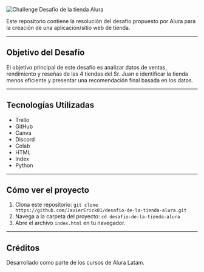![Challenge Desafio de la tienda Alura](https://github.com/user-attachments/assets/92426a33-e0f2-4793-a06e-36bd9d22bd1f)

Este repositorio contiene la resolución del desafío propuesto por Alura para la creación de una aplicación/sitio web de tienda.

---

## Objetivo del Desafío

El objetivo principal de este desafío es analizar datos de ventas, rendimiento y reseñas de las 4 tiendas del Sr. Juan e identificar la tienda menos eficiente y presentar una recomendación final basada en los datos.

---

## Tecnologías Utilizadas

* Trello
* GitHub
* Canva
* Discord
* Colab
* HTML
* Index
* Python

---

## Cómo ver el proyecto

1.  Clona este repositorio: `git clone https://github.com/JavierErick01/desafio-de-la-tienda-alura.git`
2.  Navega a la carpeta del proyecto: `cd desafio-de-la-tienda-alura`
3.  Abre el archivo `index.html` en tu navegador.

---

## Créditos

Desarrollado como parte de los cursos de Alura Latam.
